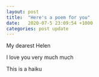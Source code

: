 ```yaml
---
layout: post
title:  "Here's a poem for you"
date:   2020-07-5 23:09:54 +1000
categories: post update
---
```

My dearest Helen

I love you very much much

This is a haiku

